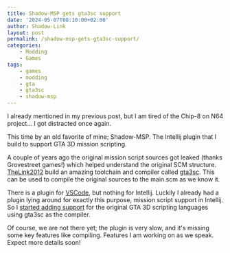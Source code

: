 ```yaml
---
title: Shadow-MSP gets gta3sc support
date: '2024-05-07T08:10:00+02:00'
author: Shadow-Link
layout: post
permalink: /shadow-msp-gets-gta3sc-support/
categories:
    - Modding
    - Games
tags:
    - games
    - modding
    - gta
    - gta3sc
    - shadow-msp
---
```

I already mentioned in my previous post, but I am tired of the Chip-8 on N64 project... I got distracted once again.

This time by an old favorite of mine; Shadow-MSP. The Intellij plugin that I build to support GTA 3D mission scripting. 

A couple of years ago the original mission script sources got leaked (thanks Grovestreet games!) which helped understand the original SCM structure. [TheLink2012](https://github.com/thelink2012/) build an amazing toolchain and compiler called [gta3sc](https://github.com/thelink2012/gta3sc). This can be used to compile the original sources to the main.scm as we know it.

There is a plugin for [VSCode](https://github.com/thelink2012/vscode-gta3script), but nothing for Intellij. Luckily I already had a plugin lying around for exactly this purpose, mission script support in Intellij. So I [started adding support](https://github.com/KilianSteenman/Shadow-MSP/pull/43) for the original GTA 3D scripting languages using gta3sc as the compiler.

Of course, we are not there yet; the plugin is very slow, and it's missing some key features like compiling. Features I am working on as we speak. Expect more details soon!